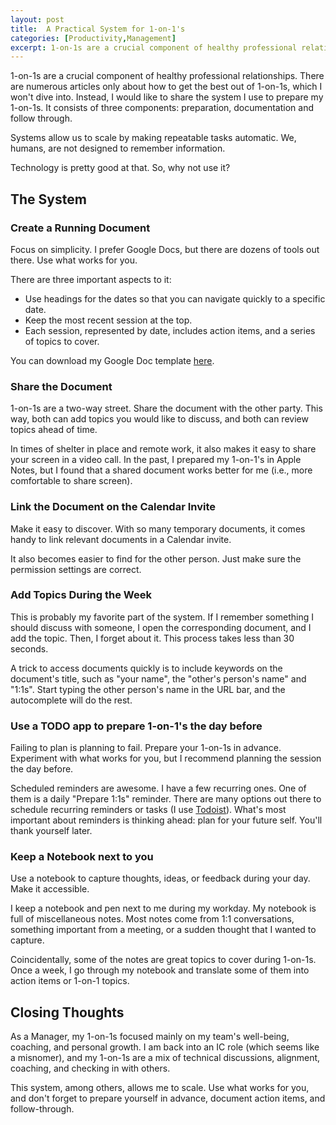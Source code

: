 ```yaml
---
layout: post
title:  A Practical System for 1-on-1's
categories: [Productivity,Management]
excerpt: 1-on-1s are a crucial component of healthy professional relationships. There are numerous articles only about how to get the best out of 1-on-1s, which I won't dive into. Instead, I would like to share the system I use to prepare my 1-on-1s. It consists of three components, preparation, documentation and follow through.
---
```


1-on-1s are a crucial component of healthy professional relationships. There are numerous articles only about how to get the best out of 1-on-1s, which I won't dive into. Instead, I would like to share the system I use to prepare my 1-on-1s. It consists of three components: preparation, documentation and follow through.

Systems allow us to scale by making repeatable tasks automatic.
We, humans, are not designed to remember information.

Technology is pretty good at that. So, why not use it?

## The System

### Create a Running Document
Focus on simplicity. I prefer Google Docs, but there are dozens of tools out there. Use what works for you.

There are three important aspects to it:
* Use headings for the dates so that you can navigate quickly to a specific date.
* Keep the most recent session at the top.
* Each session, represented by date, includes action items, and a series of topics to cover.

You can download my Google Doc template [here](https://docs.google.com/document/d/16jqtekvrpprYeNAWw7NQl1BnEYxIJ3C-mfgGV6z6iCY/edit?usp=sharing).

### Share the Document
1-on-1s are a two-way street. Share the document with the other party. This way, both can add topics you would like to discuss, and both can review topics ahead of time.

In times of shelter in place and remote work, it also makes it easy to share your screen in a video call. In the past, I prepared my 1-on-1's in Apple Notes, but I found that a shared document works better for me (i.e., more comfortable to share screen).

### Link the Document on the Calendar Invite
Make it easy to discover. With so many temporary documents, it comes handy to link relevant documents in a Calendar invite.

It also becomes easier to find for the other person. Just make sure the permission settings are correct.

### Add Topics During the Week
This is probably my favorite part of the system. If I remember something I should discuss with someone, I open the corresponding document, and I add the topic. Then, I forget about it. This process takes less than 30 seconds.

A trick to access documents quickly is to include keywords on the document's title, such as "your name", the "other's person's name" and "1:1s". Start typing the other person's name in the URL bar, and the autocomplete will do the rest.

### Use a TODO app to prepare 1-on-1's the day before
Failing to plan is planning to fail. Prepare your 1-on-1s in advance. Experiment with what works for you, but I recommend planning the session the day before.

Scheduled reminders are awesome. I have a few recurring ones. One of them is a daily "Prepare 1:1s" reminder. There are many options out there to schedule recurring reminders or tasks (I use [Todoist](https://todoist.com/)). What's most important about reminders is thinking ahead: plan for your future self. You'll thank yourself later.

### Keep a Notebook next to you
Use a notebook to capture thoughts, ideas, or feedback during your day. Make it accessible.

I keep a notebook and pen next to me during my workday. My notebook is full of miscellaneous notes. Most notes come from 1:1 conversations, something important from a meeting, or a sudden thought that I wanted to capture.

Coincidentally, some of the notes are great topics to cover during 1-on-1s. Once a week, I go through my notebook and translate some of them into action items or 1-on-1 topics.

## Closing Thoughts
As a Manager, my 1-on-1s focused mainly on my team's well-being, coaching, and personal growth. I am back into an IC role (which seems like a misnomer), and my 1-on-1s are a mix of technical discussions, alignment, coaching, and checking in with others.

This system, among others, allows me to scale. Use what works for you, and don't forget to prepare yourself in advance, document action items, and follow-through.
